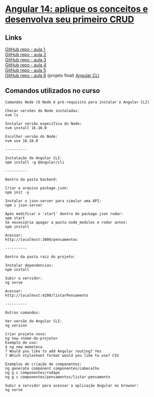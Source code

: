 # [Angular 14: aplique os conceitos e desenvolva seu primeiro CRUD](https://cursos.alura.com.br/course/angular-explorando-framework)

## Links

[GitHub repo - aula 1](https://github.com/alura-cursos/2438-angular-memoteca/tree/aula-1)  
[GitHub repo - aula 2](https://github.com/alura-cursos/2438-angular-memoteca/tree/aula-2)  
[GitHub repo - aula 3](https://github.com/alura-cursos/2438-angular-memoteca/tree/aula-3)   
[GitHub repo - aula 4](https://github.com/alura-cursos/2438-angular-memoteca/tree/aula-4)  
[GitHub repo - aula 5](https://github.com/alura-cursos/2438-angular-memoteca/tree/aula-5)  
[GitHub repo - aula 6](https://github.com/alura-cursos/2438-angular-memoteca/tree/aula-6) (projeto final) 
[Angular CLI](https://angular.io/cli)  

## Comandos utilizados no curso

```
Comandos Node (O Node é pré-requisito para instalar o Angular CLI)

Checar versões do Node instaladas:
nvm ls

Instalar versão específica do Node:
nvm install 16.16.0

Escolher versão do Node:
nvm use 16.16.0

----------

Instalação do Angular CLI:
npm install -g @angular/cli

----------

Dentro da pasta backend:

Criar o arquivo package.json:
npm init -y

Instalar o json-server para simular uma API:
npm i json-server

Após modificar o 'start' dentro do package.json rodar:
npm start
Se necessário apagar a pasta node_modules e rodar antes:
npm install

Acessar:
http://localhost:3000/pensamentos

----------

Dentro da pasta raiz do projeto:

Instalar dependencias:
npm install

Subir o servidor:
ng serve

Acessar:
http://localhost:4200/listarPensamento

----------

Outros comandos:

Ver versão do Angular CLI:
ng version

Criar projeto novo:
ng new <nome-do-projeto>
Exemplo de uso:
$ ng new memoteca
? Would you like to add Angular routing? Yes
? Which stylesheet format would you like to use? CSS

Exemplos de criação de componentes:
ng generate component componentes/cabecalho
ng g c componentes/rodape
ng g c componentes/pensamentos/listar-pensamento

Subir o servidor para acessar a aplicação Angular no browser:
ng serve
``` 
